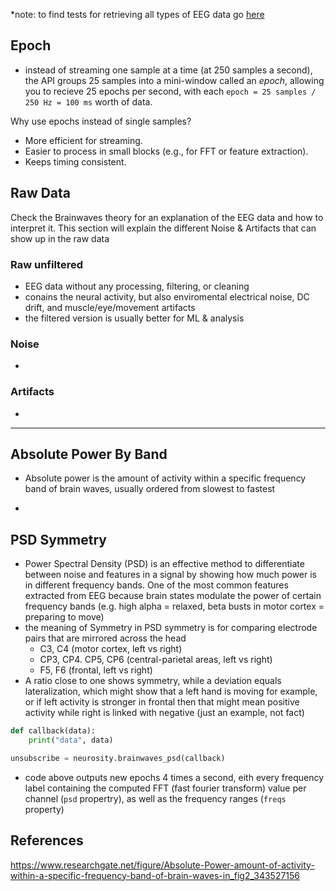 *note: to find tests for retrieving all types of EEG data go [here](/src/python/notebooks/SDKtest.ipynb)
## Epoch
- instead of streaming one sample at a time (at 250 samples a second), the API groups 25 samples into a mini-window called an *epoch*, allowing you to recieve 25 epochs per second, with each `epoch = 25 samples / 250 Hz = 100 ms` worth of data.

Why use epochs instead of single samples?
- More efficient for streaming.
- Easier to process in small blocks (e.g., for FFT or feature extraction).
- Keeps timing consistent.

## Raw Data
Check the Brainwaves theory for an explanation of the EEG data and how to interpret it. This section will explain the different Noise & Artifacts that can show up in the raw data
### Raw unfiltered
- EEG data without any processing, filtering, or cleaning
- conains the neural activity, but also enviromental electrical noise, DC drift, and muscle/eye/movement artifacts
- the filtered version is usually better for ML & analysis
### Noise
- 
### Artifacts
- 
---
## Absolute Power By Band
- Absolute power is the amount of activity within a specific frequency band of brain waves, usually ordered from slowest to fastest

- 
## PSD Symmetry
- Power Spectral Density (PSD) is an effective method to differentiate between noise and features in a signal by showing how much power is in different frequency bands. One of the most common features extracted from EEG because brain states modulate the power of certain frequency bands (e.g. high alpha = relaxed, beta busts in motor cortex = preparing to move)
- the meaning of Symmetry in PSD symmetry is for comparing electrode pairs that are mirrored across the head
	- C3, C4 (motor cortex, left vs right)
	- CP3, CP4. CP5, CP6 (central-parietal areas, left vs right)
	- F5, F6 (frontal, left vs right)
- A ratio close to one shows symmetry, while a deviation equals lateralization, which might show that a left hand is moving for example, or if left activity is stronger in frontal then that might mean positive activity while right is linked with negative (just an example, not fact)

```python
def callback(data):
    print("data", data)

unsubscribe = neurosity.brainwaves_psd(callback)
```
- code above outputs new epochs 4 times a second, eith every frequency label containing the computed FFT (fast fourier transform) value per channel (`psd` propertry), as well as the frequency ranges (`freqs` property)
## References
https://www.researchgate.net/figure/Absolute-Power-amount-of-activity-within-a-specific-frequency-band-of-brain-waves-in_fig2_343527156
